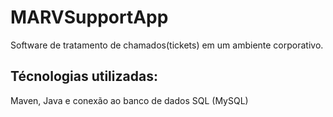 # MARVSupportApp
<p>Software de tratamento de chamados(tickets) em um ambiente corporativo.</p>
<h2>Técnologias utilizadas:</h2>
<p>Maven, Java e conexão ao banco de dados SQL (MySQL)</p>
